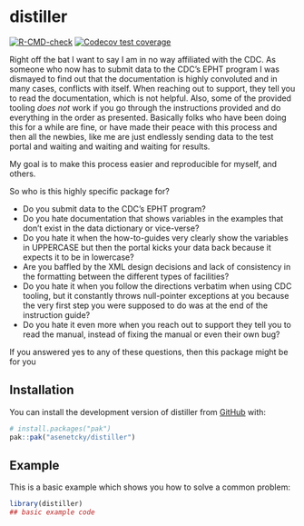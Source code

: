 
<!-- README.md is generated from README.Rmd. Please edit that file -->

# distiller

<!-- badges: start -->

[![R-CMD-check](https://github.com/asenetcky/distiller/actions/workflows/R-CMD-check.yaml/badge.svg)](https://github.com/asenetcky/distiller/actions/workflows/R-CMD-check.yaml)
[![Codecov test
coverage](https://codecov.io/gh/asenetcky/distiller/graph/badge.svg)](https://app.codecov.io/gh/asenetcky/distiller)
<!-- badges: end -->

Right off the bat I want to say I am in no way affiliated with the CDC.
As someone who now has to submit data to the CDC’s EPHT program I was
dismayed to find out that the documentation is highly convoluted and in
many cases, conflicts with itself. When reaching out to support, they
tell you to read the documentation, which is not helpful. Also, some of
the provided tooling *does not* work if you go through the instructions
provided and do everything in the order as presented. Basically folks
who have been doing this for a while are fine, or have made their peace
with this process and then all the newbies, like me are just endlessly
sending data to the test portal and waiting and waiting and waiting for
results.

My goal is to make this process easier and reproducible for myself, and
others.

So who is this highly specific package for?

- Do you submit data to the CDC’s EPHT program?
- Do you hate documentation that shows variables in the examples that
  don’t exist in the data dictionary or vice-verse?
- Do you hate it when the how-to-guides very clearly show the variables
  in UPPERCASE but then the portal kicks your data back because it
  expects it to be in lowercase?
- Are you baffled by the XML design decisions and lack of consistency in
  the formatting between the different types of facilities?
- Do you hate it when you follow the directions verbatim when using CDC
  tooling, but it constantly throws null-pointer exceptions at you
  because the very first step you were supposed to do was at the end of
  the instruction guide?  
- Do you hate it even more when you reach out to support they tell you
  to read the manual, instead of fixing the manual or even their own
  bug?

If you answered yes to any of these questions, then this package might
be for you

## Installation

You can install the development version of distiller from
[GitHub](https://github.com/) with:

``` r
# install.packages("pak")
pak::pak("asenetcky/distiller")
```

## Example

This is a basic example which shows you how to solve a common problem:

``` r
library(distiller)
## basic example code
```
